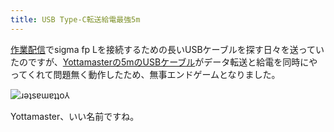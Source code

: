 ```yaml
---
title: USB Type-C転送給電最強5m
---
```

[作業配信](https://www.youtube.com/c/r7kamura)でsigma fp Lを接続するための長いUSBケーブルを探す日々を送っていたのですが、[Yottamasterの5mのUSBケーブル](https://www.amazon.co.jp/dp/B09Y1BY75P)がデータ転送と給電を同時にやってくれて問題無く動作したため、無事エンドゲームとなりました。

![](https://lh6.googleusercontent.com/ZhygVRv0AeY4sWRXv0Nljydl4pNeKEJUUsu8gw4K4YzugFP98pAghgKo3f4spevmZDQUwU1rjiaVNxTnh0KZhK1iQaNZ6J7SV4JwKtMRNYX8wiOdio9NQz-Fg0RRxeNXMfo1K0O3tH311jXAVwh5lv4 "ɹǝʇsɐɯɐʇʇo⅄")

Yottamaster、いい名前ですね。
